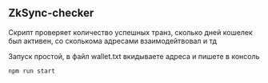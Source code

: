 ## ZkSync-checker

Скрипт проверяет количество успешных транз, сколько дней кошелек был активен, со сколькома адресами взаимодейтвовал и тд

Запуск простой, в файл wallet.txt вкидываете адреса и пишете в консоль
```
npm run start
```